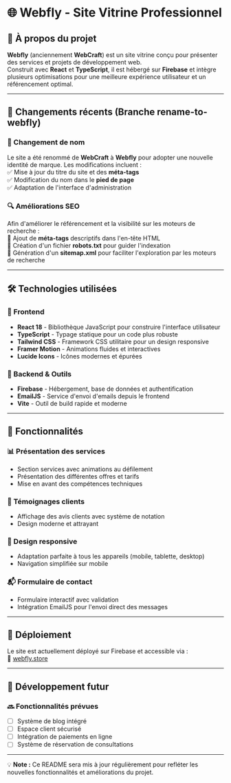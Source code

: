 # 🌐 Webfly - Site Vitrine Professionnel  

## 📝 À propos du projet  
**Webfly** (anciennement **WebCraft**) est un site vitrine conçu pour présenter des services et projets de développement web.  
Construit avec **React** et **TypeScript**, il est hébergé sur **Firebase** et intègre plusieurs optimisations pour une meilleure expérience utilisateur et un référencement optimal.  

---

## 🚀 Changements récents (**Branche rename-to-webfly**)  

### 🔹 Changement de nom  
Le site a été renommé de **WebCraft** à **Webfly** pour adopter une nouvelle identité de marque. Les modifications incluent :  
✅ Mise à jour du titre du site et des **méta-tags**  
✅ Modification du nom dans le **pied de page**  
✅ Adaptation de l'interface d'administration  

### 🔍 Améliorations SEO  
Afin d'améliorer le référencement et la visibilité sur les moteurs de recherche :  
📌 Ajout de **méta-tags** descriptifs dans l'en-tête HTML  
📌 Création d'un fichier **robots.txt** pour guider l'indexation  
📌 Génération d'un **sitemap.xml** pour faciliter l'exploration par les moteurs de recherche  

---

## 🛠️ Technologies utilisées  

### 🔸 Frontend  
- **React 18** - Bibliothèque JavaScript pour construire l'interface utilisateur  
- **TypeScript** - Typage statique pour un code plus robuste  
- **Tailwind CSS** - Framework CSS utilitaire pour un design responsive  
- **Framer Motion** - Animations fluides et interactives  
- **Lucide Icons** - Icônes modernes et épurées  

### 🔸 Backend & Outils  
- **Firebase** - Hébergement, base de données et authentification  
- **EmailJS** - Service d'envoi d'emails depuis le frontend  
- **Vite** - Outil de build rapide et moderne  

---

## 🌟 Fonctionnalités  

### 📊 Présentation des services  
- Section services avec animations au défilement  
- Présentation des différentes offres et tarifs  
- Mise en avant des compétences techniques  

### 👥 Témoignages clients  
- Affichage des avis clients avec système de notation  
- Design moderne et attrayant  

### 📱 Design responsive  
- Adaptation parfaite à tous les appareils (mobile, tablette, desktop)  
- Navigation simplifiée sur mobile  

### 📬 Formulaire de contact  
- Formulaire interactif avec validation  
- Intégration EmailJS pour l'envoi direct des messages  

---

## 🚀 Déploiement  

Le site est actuellement déployé sur Firebase et accessible via :  
🔗 [webfly.store](https://webfly.store)  

---

## 📝 Développement futur  

### 🔜 Fonctionnalités prévues  
- [ ] Système de blog intégré  
- [ ] Espace client sécurisé  
- [ ] Intégration de paiements en ligne  
- [ ] Système de réservation de consultations  

---

💡 **Note :** Ce README sera mis à jour régulièrement pour refléter les nouvelles fonctionnalités et améliorations du projet.
